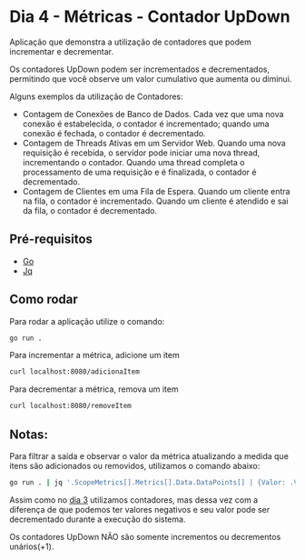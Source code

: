 # Dia 4 - Métricas - Contador UpDown

Aplicação que demonstra a utilização de contadores que podem incrementar e decrementar.

Os contadores UpDown podem ser incrementados e decrementados, permitindo que você observe um valor cumulativo que aumenta ou diminui.

Alguns exemplos da utilização de Contadores:

- Contagem de Conexões de Banco de Dados. Cada vez que uma nova conexão é estabelecida, o contador é incrementado; quando uma conexão é fechada, o contador é decrementado.
- Contagem de Threads Ativas em um Servidor Web. Quando uma nova requisição é recebida, o servidor pode iniciar uma nova thread, incrementando o contador. Quando uma thread completa o processamento de uma requisição e é finalizada, o contador é decrementado.
- Contagem de Clientes em uma Fila de Espera. Quando um cliente entra na fila, o contador é incrementado. Quando um cliente é atendido e sai da fila, o contador é decrementado.

## Pré-requisitos

- [Go](https://go.dev)
- [Jq](https://jqlang.github.io/jq/)

## Como rodar

Para rodar a aplicação utilize o comando:

```sh
go run .
```

Para incrementar a métrica, adicione um item

```sh
curl localhost:8080/adicionaItem
```

Para decrementar a métrica, remova um item

```sh
curl localhost:8080/removeItem
```

## Notas:

Para filtrar a saída e observar o valor da métrica atualizando a medida que itens são adicionados ou removidos, utilizamos o comando abaixo:

```sh
go run . | jq '.ScopeMetrics[].Metrics[].Data.DataPoints[] | {Valor: .Value}'
```

Assim como no [dia 3](../dia3/) utilizamos contadores, mas dessa vez com a diferença de que podemos ter valores negativos e seu valor pode ser decrementado durante a execução do sistema.

Os contadores UpDown NÃO são somente incrementos ou decrementos unários(+1).

